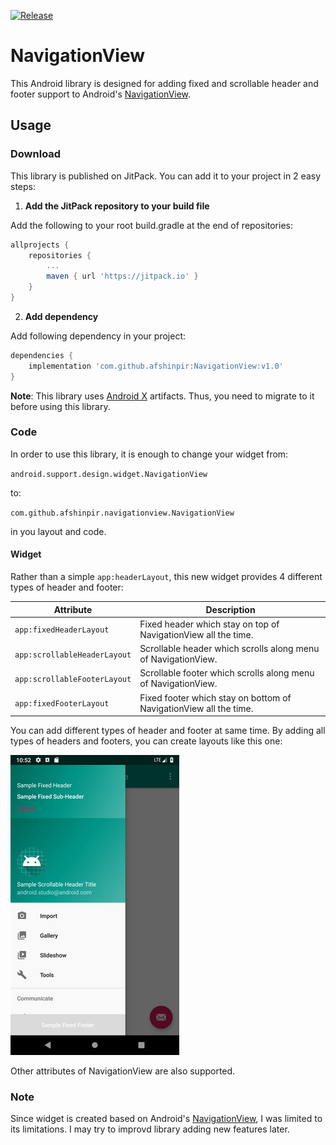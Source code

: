 [![Release](https://jitpack.io/v/afshinpir/NavigationView.svg)](https://jitpack.io/#afshinpir/NavigationView)

# NavigationView

This Android library is designed for adding fixed and scrollable header
and footer support to Android's [NavigationView][1].

## Usage

### Download
 
This library is published on JitPack. You can add it to your project in
2 easy steps: 

1. **Add the JitPack repository to your build file**

Add the following to your root build.gradle at the end of repositories:
```gradle
allprojects {
    repositories {
        ...
        maven { url 'https://jitpack.io' }
    }
}
```

2. **Add dependency**

Add following dependency in your project:
```gradle
dependencies {
    implementation 'com.github.afshinpir:NavigationView:v1.0'
}
```

**Note**: This library uses
[Android X](https://developer.android.com/jetpack/androidx/) artifacts. Thus, you need to migrate to it before using this library.

### Code

In order to use this library, it is enough to change your widget
from:

`android.support.design.widget.NavigationView` 

to:

`com.github.afshinpir.navigationview.NavigationView`

in you layout and code.

#### Widget
 
Rather than a simple `app:headerLayout`, this new widget provides 4
different types of header and footer:

| Attribute | Description | 
|---|---| 
| `app:fixedHeaderLayout` | Fixed header which stay on top of NavigationView all the time.|
| `app:scrollableHeaderLayout` | Scrollable header which scrolls along menu of NavigationView.|
| `app:scrollableFooterLayout` | Scrollable footer which scrolls along menu of NavigationView.|
| `app:fixedFooterLayout` | Fixed footer which stay on bottom of NavigationView all the time.|

You can add different types of header and footer at same time. By adding
all types of headers and footers, you can create layouts like this one:

![](./blob/all-sections.gif "All fixed and scrollable headers and footers")

Other attributes of NavigationView are also supported. 
 
### Note

Since widget is created based on Android's [NavigationView][1], I was limited to its limitations. I may try to improvd library adding new features later.

[1]: https://developer.android.com/reference/android/support/design/widget/NavigationView
